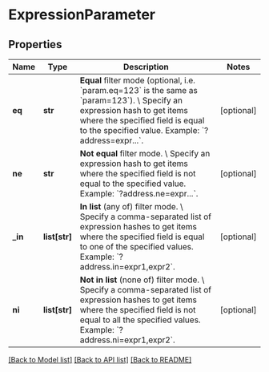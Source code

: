 # ExpressionParameter

## Properties
Name | Type | Description | Notes
------------ | ------------- | ------------- | -------------
**eq** | **str** | **Equal** filter mode (optional, i.e. &#x60;param.eq&#x3D;123&#x60; is the same as &#x60;param&#x3D;123&#x60;). \\ Specify an expression hash to get items where the specified field is equal to the specified value.  Example: &#x60;?address&#x3D;expr...&#x60;. | [optional] 
**ne** | **str** | **Not equal** filter mode. \\ Specify an expression hash to get items where the specified field is not equal to the specified value.  Example: &#x60;?address.ne&#x3D;expr...&#x60;. | [optional] 
**_in** | **list[str]** | **In list** (any of) filter mode. \\ Specify a comma-separated list of expression hashes to get items where the specified field is equal to one of the specified values.  Example: &#x60;?address.in&#x3D;expr1,expr2&#x60;. | [optional] 
**ni** | **list[str]** | **Not in list** (none of) filter mode. \\ Specify a comma-separated list of expression hashes to get items where the specified field is not equal to all the specified values.  Example: &#x60;?address.ni&#x3D;expr1,expr2&#x60;. | [optional] 

[[Back to Model list]](../README.md#documentation-for-models) [[Back to API list]](../README.md#documentation-for-api-endpoints) [[Back to README]](../README.md)

